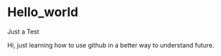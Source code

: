 # Hello_world
Just a Test

Hi, just learning how to use github in a better way to understand future.
